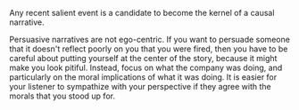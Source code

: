 
Any recent salient event is a candidate to become the kernel of a causal narrative.

Persuasive narratives are not ego-centric. If you want to persuade someone that it doesn't reflect poorly on you that you were fired, then you have to be careful about putting yourself at the center of the story, because it might make you look pitiful. Instead, focus on what the company was doing, and particularly on the moral implications of what it was doing. It is easier for your listener to sympathize with your perspective if they agree with the morals that you stood up for.
